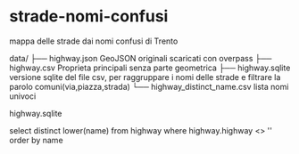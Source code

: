 # strade-nomi-confusi

mappa delle strade dai nomi confusi di Trento

data/
├── highway.json		GeoJSON originali scaricati con overpass
├── highway.csv			Proprieta principali senza parte geometrica
├── highway.sqlite		versione sqlite del file csv, per raggruppare i nomi delle strade e filtrare la parolo comuni(via,piazza,strada)
└── highway_distinct_name.csv lista nomi univoci

highway.sqlite

select distinct lower(name) 
from highway 
where highway.highway <> '' 
order by name
